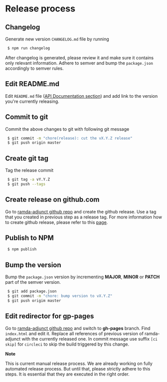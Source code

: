 # Release process

## Changelog

Generate new version `CHANGELOG.md` file by running

```sh
 $ npm run changelog
```

After changelog is generated, please review it and make sure it contains only
relevant information. Adhere to semver and bump the `package.json` accordingly
to semver rules.

## Edit README.md

Edit `README.md` file ([API Documentation section](https://github.com/char0n/ramda-adjunct/blob/master/README.md#api-documentation)) and 
add link to the version you're currently releasing. 

## Commit to git

Commit the above changes to git with following git message

```sh
 $ git commit -m "chore(release): cut the vX.Y.Z release"
 $ git push origin master
``` 

## Create git tag

Tag the release commit 

```sh
 $ git tag -a vY.Y.Z
 $ git push --tags
```

## Create release on github.com

Go to [ramda-adjunct github repo](https://github.com/char0n/ramda-adjunct) and create the github release.
Use a tag that you created in previous step as a release tag. For more information how to create
github release, please refer to this [page](https://help.github.com/articles/creating-releases/).   

## Publish to NPM

```sh
 $ npm publish
```

## Bump the version

Bump the `package.json` version by incrementing **MAJOR**, **MINOR** or **PATCH** part of the semver version.

```sh
 $ git add package.json
 $ git commit -m "chore: bump version to vX.Y.Z"
 $ git push origim master
```


## Edit redirector for gp-pages

Go to [ramda-adjunct github repo](https://github.com/char0n/ramda-adjunct) and switch to 
**gh-pages** branch. Find `index.html` and edit it. Replace all references of previous version
of ramda-adjunct with the currently released one. In commit message use suffix `[ci skip]`
for `circleci` to skip the build triggered by this change.


**Note**

This is current manual release process. We are already working on fully automated release process.
But until that, please strictly adhere to this steps. It is essential that they are executed
in the right order.
